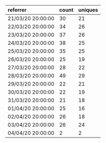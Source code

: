 | referrer          | count | uniques |
| :---------------- | :---- | :------ |
| 21/03/20 20:00:00 | 30    | 21      |
| 22/03/20 20:00:00 | 34    | 26      |
| 23/03/20 20:00:00 | 37    | 26      |
| 24/03/20 20:00:00 | 38    | 25      |
| 25/03/20 20:00:00 | 35    | 25      |
| 26/03/20 20:00:00 | 25    | 19      |
| 27/03/20 20:00:00 | 28    | 22      |
| 28/03/20 20:00:00 | 49    | 29      |
| 29/03/20 20:00:00 | 22    | 21      |
| 30/03/20 20:00:00 | 22    | 19      |
| 31/03/20 20:00:00 | 21    | 18      |
| 01/04/20 20:00:00 | 25    | 16      |
| 02/04/20 20:00:00 | 26    | 18      |
| 03/04/20 20:00:00 | 26    | 24      |
| 04/04/20 20:00:00 | 2     | 2       |